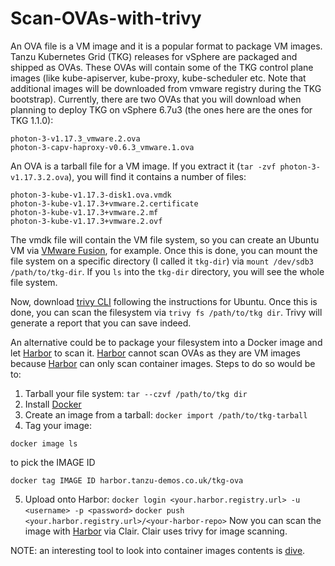 # Scan-OVAs-with-trivy

An OVA file is a VM image and it is a popular format to package VM images. Tanzu Kubernetes Grid (TKG) releases for vSphere are packaged and shipped as OVAs. These OVAs will contain some of the TKG control plane images (like kube-apiserver, kube-proxy, kube-scheduler etc. Note that additional images will be downloaded from vmware registry during the TKG bootstrap).
Currently, there are two OVAs that you will download when planning to deploy TKG on vSphere 6.7u3 (the ones here are the ones for TKG 1.1.0):

```
photon-3-v1.17.3_vmware.2.ova
photon-3-capv-haproxy-v0.6.3_vmware.1.ova
```
An OVA is a tarball file for a VM image. If you extract it (`tar -zvf photon-3-v1.17.3.2.ova`), you will find it contains a number of files:
```
photon-3-kube-v1.17.3-disk1.ova.vmdk
photon-3-kube-v1.17.3+vmware.2.certificate
photon-3-kube-v1.17.3+vmware.2.mf
photon-3-kube-v1.17.3+vmware.2.ovf
```

The vmdk file will contain the VM file system, so you can create an Ubuntu VM via [VMware Fusion](https://www.vmware.com/uk/products/fusion.html), for example.
Once this is done, you can mount the file system on a specific directory (I called it `tkg-dir`) via `mount /dev/sdb3 /path/to/tkg-dir`.
If you `ls` into the `tkg-dir` directory, you will see the whole file system.

Now, download [trivy CLI](https://github.com/aquasecurity/trivy) following the instructions for Ubuntu.
Once this is done, you can scan the filesystem via `trivy fs /path/to/tkg dir`. Trivy will generate a report that you can save indeed.

An alternative could be to package your filesystem into a Docker image and let [Harbor](https://harbor.io) to scan it. [Harbor](https://harbor.io) cannot scan OVAs as they are VM images because [Harbor](https://harbor.io) can only scan container images. Steps to do so would be to:
1. Tarball your file system: `tar --czvf /path/to/tkg dir`
2. Install [Docker](https://docs.docker.com/engine/install/ubuntu/)
3. Create an image from a tarball: `docker import /path/to/tkg-tarball`
4. Tag your image:
```
docker image ls
```
to pick the IMAGE ID
```
docker tag IMAGE ID harbor.tanzu-demos.co.uk/tkg-ova
```
5. Upload onto Harbor:
`docker login <your.harbor.registry.url> -u <username> -p <password>`
`docker push <your.harbor.registry.url>/<your-harbor-repo>`
Now you can scan the image with [Harbor](https://harbor.io) via Clair. Clair uses trivy for image scanning.

NOTE: an interesting tool to look into container images contents is [dive](https://github.com/wagoodman/dive).
